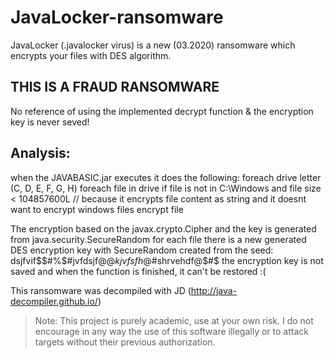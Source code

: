 # JavaLocker-ransomware
JavaLocker (.javalocker virus) is a new (03.2020) ransomware which encrypts your files with DES algorithm.

## THIS IS A FRAUD RANSOMWARE
No reference of using the implemented decrypt function & the encryption key is never seved!

## Analysis:
when the JAVABASIC.jar executes it does the following:
foreach drive letter (C, D, E, F, G, H)
  foreach file in drive
    if file is not in C:\\Windows and file size < 104857600L // because it encrypts file content as string and it doesnt want to encrypt windows files 
        encrypt file
        
The encryption based on the javax.crypto.Cipher and the key is generated from java.security.SecureRandom
for each file there is a new generated DES encryption key with SecureRandom created from the seed: dsjfvif$$#%$#jvfdsjf@$@kjvfsfh@$#shrvehdf@$#$
the encryption key is not saved and when the function is finished, it can't be restored :(


This ransomware was decompiled with JD (http://java-decompiler.github.io/)

> Note: This project is purely academic, use at your own risk. I do not encourage in any way the use of this software illegally or to attack targets without their previous authorization.
